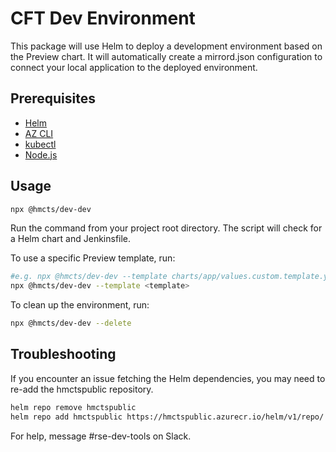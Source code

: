 # CFT Dev Environment

This package will use Helm to deploy a development environment based on the Preview chart. It will automatically create a mirrord.json configuration to connect your local application to the deployed environment.

## Prerequisites

- [Helm](https://helm.sh/docs/intro/install/)
- [AZ CLI](https://docs.microsoft.com/en-us/cli/azure/install-azure-cli)
- [kubectl](https://kubernetes.io/docs/tasks/tools/install-kubectl/)
- [Node.js](https://nodejs.org/en/download/)

## Usage

```bash
npx @hmcts/dev-dev
```

Run the command from your project root directory. The script will check for a Helm chart and Jenkinsfile.

To use a specific Preview template, run:

```bash 
#e.g. npx @hmcts/dev-dev --template charts/app/values.custom.template.yaml
npx @hmcts/dev-dev --template <template> 
```

To clean up the environment, run:

```bash
npx @hmcts/dev-dev --delete
```

## Troubleshooting

If you encounter an issue fetching the Helm dependencies, you may need to re-add the hmctspublic repository.

```bash
helm repo remove hmctspublic
helm repo add hmctspublic https://hmctspublic.azurecr.io/helm/v1/repo/
```

For help, message #rse-dev-tools on Slack.
